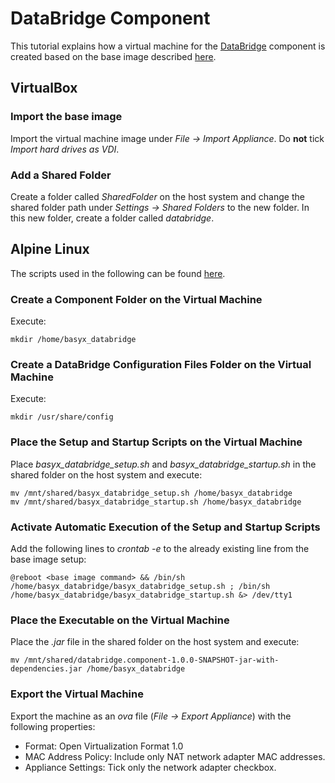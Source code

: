 # DataBridge Component
This tutorial explains how a virtual machine for the [DataBridge](../../../basyx_components/databridge/index.md) component is created based on the base image described [here](./alpine_virtualmachine_setup_dev_base_image.md).


## VirtualBox
### Import the base image
Import the virtual machine image under *File -> Import Appliance*. Do **not** tick *Import hard drives as VDI*.


### Add a Shared Folder
Create a folder called *SharedFolder* on the host system and change the shared folder path under *Settings -> Shared Folders* to the new folder. In this new folder, create a folder called *databridge*.


## Alpine Linux
The scripts used in the following can be found [here](https://oc.iese.de/index.php/s/9JyJAuOlhh9vMUu?path=%2Fdevelopment%2FComponentSpecificVM%2FScripts).


### Create a Component Folder on the Virtual Machine
Execute:

    mkdir /home/basyx_databridge


### Create a DataBridge Configuration Files Folder on the Virtual Machine
Execute:

    mkdir /usr/share/config


### Place the Setup and Startup Scripts on the Virtual Machine
Place *basyx_databridge_setup.sh* and *basyx_databridge_startup.sh* in the shared folder on the host system and execute:

    mv /mnt/shared/basyx_databridge_setup.sh /home/basyx_databridge
    mv /mnt/shared/basyx_databridge_startup.sh /home/basyx_databridge


### Activate Automatic Execution of the Setup and Startup Scripts
Add the following lines to *crontab -e* to the already existing line from the base image setup:

    @reboot <base image command> && /bin/sh /home/basyx_databridge/basyx_databridge_setup.sh ; /bin/sh /home/basyx_databridge/basyx_databridge_startup.sh &> /dev/tty1


### Place the Executable on the Virtual Machine
Place the *.jar* file in the shared folder on the host system and execute:

    mv /mnt/shared/databridge.component-1.0.0-SNAPSHOT-jar-with-dependencies.jar /home/basyx_databridge


### Export the Virtual Machine
Export the machine as an *ova* file (*File -> Export Appliance*) with the following properties:
- Format: Open Virtualization Format 1.0
- MAC Address Policy: Include only NAT network adapter MAC addresses.
- Appliance Settings: Tick only the network adapter checkbox.
